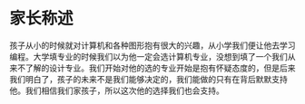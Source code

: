# 家长称述

孩子从小的时候就对计算机和各种图形抱有很大的兴趣，从小学我们便让他去学习编程。大学填专业的时候我们以为他一定会选计算机专业，没想到填了一个我们从来不了解的设计专业。我们开始对他的选的专业开始是抱有怀疑态度的，但是后来我们明白了，孩子的未来不是我们能够决定的，我们能做的只有在背后默默支持他。我们相信我们家孩子，所以这次他的选择我们也会支持。